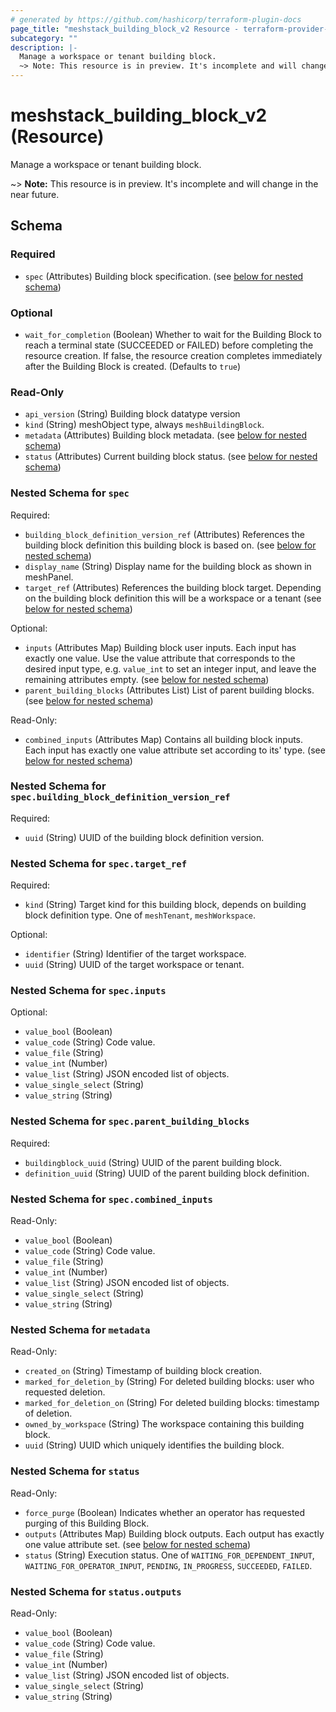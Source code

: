 ```yaml
---
# generated by https://github.com/hashicorp/terraform-plugin-docs
page_title: "meshstack_building_block_v2 Resource - terraform-provider-meshstack"
subcategory: ""
description: |-
  Manage a workspace or tenant building block.
  ~> Note: This resource is in preview. It's incomplete and will change in the near future.
---
```


# meshstack_building_block_v2 (Resource)

Manage a workspace or tenant building block.

~> **Note:** This resource is in preview. It's incomplete and will change in the near future.



<!-- schema generated by tfplugindocs -->
## Schema

### Required

- `spec` (Attributes) Building block specification. (see [below for nested schema](#nestedatt--spec))

### Optional

- `wait_for_completion` (Boolean) Whether to wait for the Building Block to reach a terminal state (SUCCEEDED or FAILED) before completing the resource creation. If false, the resource creation completes immediately after the Building Block is created. (Defaults to `true`)

### Read-Only

- `api_version` (String) Building block datatype version
- `kind` (String) meshObject type, always `meshBuildingBlock`.
- `metadata` (Attributes) Building block metadata. (see [below for nested schema](#nestedatt--metadata))
- `status` (Attributes) Current building block status. (see [below for nested schema](#nestedatt--status))

<a id="nestedatt--spec"></a>
### Nested Schema for `spec`

Required:

- `building_block_definition_version_ref` (Attributes) References the building block definition this building block is based on. (see [below for nested schema](#nestedatt--spec--building_block_definition_version_ref))
- `display_name` (String) Display name for the building block as shown in meshPanel.
- `target_ref` (Attributes) References the building block target. Depending on the building block definition this will be a workspace or a tenant (see [below for nested schema](#nestedatt--spec--target_ref))

Optional:

- `inputs` (Attributes Map) Building block user inputs. Each input has exactly one value. Use the value attribute that corresponds to the desired input type, e.g. `value_int` to set an integer input, and leave the remaining attributes empty. (see [below for nested schema](#nestedatt--spec--inputs))
- `parent_building_blocks` (Attributes List) List of parent building blocks. (see [below for nested schema](#nestedatt--spec--parent_building_blocks))

Read-Only:

- `combined_inputs` (Attributes Map) Contains all building block inputs. Each input has exactly one value attribute set according to its' type. (see [below for nested schema](#nestedatt--spec--combined_inputs))

<a id="nestedatt--spec--building_block_definition_version_ref"></a>
### Nested Schema for `spec.building_block_definition_version_ref`

Required:

- `uuid` (String) UUID of the building block definition version.


<a id="nestedatt--spec--target_ref"></a>
### Nested Schema for `spec.target_ref`

Required:

- `kind` (String) Target kind for this building block, depends on building block definition type. One of `meshTenant`, `meshWorkspace`.

Optional:

- `identifier` (String) Identifier of the target workspace.
- `uuid` (String) UUID of the target workspace or tenant.


<a id="nestedatt--spec--inputs"></a>
### Nested Schema for `spec.inputs`

Optional:

- `value_bool` (Boolean)
- `value_code` (String) Code value.
- `value_file` (String)
- `value_int` (Number)
- `value_list` (String) JSON encoded list of objects.
- `value_single_select` (String)
- `value_string` (String)


<a id="nestedatt--spec--parent_building_blocks"></a>
### Nested Schema for `spec.parent_building_blocks`

Required:

- `buildingblock_uuid` (String) UUID of the parent building block.
- `definition_uuid` (String) UUID of the parent building block definition.


<a id="nestedatt--spec--combined_inputs"></a>
### Nested Schema for `spec.combined_inputs`

Read-Only:

- `value_bool` (Boolean)
- `value_code` (String) Code value.
- `value_file` (String)
- `value_int` (Number)
- `value_list` (String) JSON encoded list of objects.
- `value_single_select` (String)
- `value_string` (String)



<a id="nestedatt--metadata"></a>
### Nested Schema for `metadata`

Read-Only:

- `created_on` (String) Timestamp of building block creation.
- `marked_for_deletion_by` (String) For deleted building blocks: user who requested deletion.
- `marked_for_deletion_on` (String) For deleted building blocks: timestamp of deletion.
- `owned_by_workspace` (String) The workspace containing this building block.
- `uuid` (String) UUID which uniquely identifies the building block.


<a id="nestedatt--status"></a>
### Nested Schema for `status`

Read-Only:

- `force_purge` (Boolean) Indicates whether an operator has requested purging of this Building Block.
- `outputs` (Attributes Map) Building block outputs. Each output has exactly one value attribute set. (see [below for nested schema](#nestedatt--status--outputs))
- `status` (String) Execution status. One of `WAITING_FOR_DEPENDENT_INPUT`, `WAITING_FOR_OPERATOR_INPUT`, `PENDING`, `IN_PROGRESS`, `SUCCEEDED`, `FAILED`.

<a id="nestedatt--status--outputs"></a>
### Nested Schema for `status.outputs`

Read-Only:

- `value_bool` (Boolean)
- `value_code` (String) Code value.
- `value_file` (String)
- `value_int` (Number)
- `value_list` (String) JSON encoded list of objects.
- `value_single_select` (String)
- `value_string` (String)

